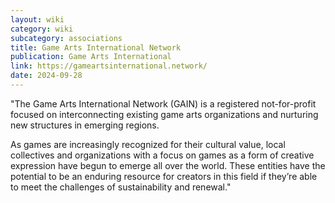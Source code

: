 ```yaml
---
layout: wiki
category: wiki
subcategory: associations
title: Game Arts International Network
publication: Game Arts International
link: https://gameartsinternational.network/
date: 2024-09-28
---
```


"The Game Arts International Network (GAIN) is a registered not-for-profit focused on interconnecting existing game arts organizations and nurturing new structures in emerging regions.

As games are increasingly recognized for their cultural value, local collectives and organizations with a focus on games as a form of creative expression have begun to emerge all over the world. These entities have the potential to be an enduring resource for creators in this field if they’re able to meet the challenges of sustainability and renewal."

